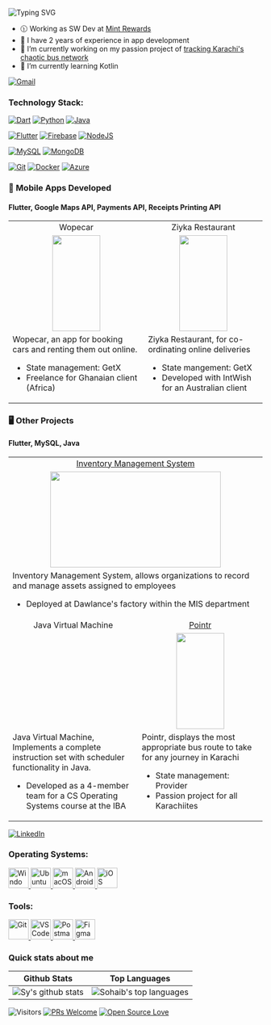 ![Typing SVG](https://readme-typing-svg.demolab.com/?lines=Hi,+I'm+Sohaib+Baig!;I+develop+cross-platform+apps!;Check+out+my+projects+below!&duration=2000)

- 🕦 Working as SW Dev at <a href="https://www.mymintrewards.com/">Mint Rewards</a>
- 💪 I have 2 years of experience in app development
- 🔭 I’m currently working on my passion project of [tracking Karachi's chaotic bus network](https://github.com/sohaibbg/pointr)
- 🌱 I’m currently learning Kotlin

[![Gmail](https://img.shields.io/badge/Gmail-D14836?style=for-the-badge&logo=gmail&logoColor=white)](<sohaibbg@gmail.com>)

### Technology Stack:

[![Dart](https://img.shields.io/badge/Dart-0175C2?style=flat-square&logo=dart&logoColor=white)](https://dart.dev/)
[![Python](https://img.shields.io/badge/Python-FFD43B?style=flat-square&logo=python&logoColor=blue)](https://www.python.org/)
[![Java](https://img.shields.io/badge/Java-ED8B00?style=flat-square&logo=java&logoColor=white)](https://www.java.com/)

[![Flutter](https://img.shields.io/badge/Flutter-02569B?style=flat-square&logo=flutter&logoColor=white)](https://flutter.dev/)
[![Firebase](https://img.shields.io/badge/Firebase-039BE5?style=flat-square&logo=Firebase&logoColor=white)](https://www.firebase.google.com/)
[![NodeJS](https://img.shields.io/badge/Node.js-339933?style=flat-square&logo=nodedotjs&logoColor=white)](https://nodejs.org/)

[![MySQL](https://img.shields.io/badge/MySQL-005C84?style=flat-square&logo=mysql&logoColor=white)](https://img.shields.io/badge/MySQL-00000F?style=flat-square&logo=mysql&logoColor=white)
[![MongoDB](https://img.shields.io/badge/-MongoDB-47A248?style=flat-square&logo=MongoDB&logoColor=ffffff)](https://www.mongodb.com/)

[![Git](https://img.shields.io/badge/-Git-%23F05032?style=flat-square&logo=git&logoColor=%23ffffff)](https://git-scm.com/)
[![Docker](https://img.shields.io/badge/-Docker-2496ED?style=flat-square&logo=docker&logoColor=ffffff)](https://www.docker.com/)
[![Azure](https://img.shields.io/badge/Microsoft_Azure-0089D6?style=flat-square&logo=microsoft-azure&logoColor=white)](https://azure.microsoft.com/)

### 📱 Mobile Apps Developed
#### Flutter, Google Maps API, Payments API, Receipts Printing API
<table>
  <tr>
    <td align="Center">Wopecar</td>
    <td align="Center">Ziyka Restaurant</td>
  </tr>
  <tr>
    <td align="Center"><img src="https://user-images.githubusercontent.com/66072484/191821339-4637d418-ed7d-48ca-ba95-7288bc92d192.gif" width=95 height=190></td>
    <td align="Center"><img src="https://user-images.githubusercontent.com/66072484/191821489-6d9da49c-8236-44db-be7f-2aa50646009f.gif" width=95 height=190></td>
  </tr>
  <tr>
    <td>Wopecar, an app for booking cars and renting them out online.
      <ul>
        <li>State management: GetX</li>
        <li>Freelance for Ghanaian client (Africa)</li>
      </ul>
    </td>
    <td>Ziyka Restaurant, for co-ordinating online deliveries
      <ul>
        <li>State mangement: GetX</li>
        <li>Developed with IntWish for an Australian client</li>
      </ul>
    </td>
  </tr>
</table>

### 🖥️ Other Projects

#### Flutter, MySQL, Java
<table>
  <tr>
    <td colspan="2" align="Center"><a href="https://github.com/sohaibbg/asset_management_app/">Inventory Management System</a></td>
  </tr>
  <tr>
    <td colspan="2" align="Center"><img src="https://user-images.githubusercontent.com/66072484/191829140-2ac100d3-14ab-425d-b8e1-c166aff84a11.gif" width=338 height=190></td>
  </tr>
  
  <tr>
    <td colspan="2">Inventory Management System, allows organizations to record and manage assets assigned to employees
      <ul>
        <li>Deployed at Dawlance's factory within the MIS department</li>
      </ul>
    </td>
  </tr>
  

  <tr>
    <td align="Center">Java Virtual Machine</td>
    <td align="Center"><a href="https://github.com/sohaibbg/pointr">Pointr</a></td>
  </tr>
  
  <tr>
    <td align="Center"></td>
    <td align="Center"><img src="https://user-images.githubusercontent.com/66072484/191821906-f4f44589-49c2-49aa-9a89-60b1b09c6056.gif" width=95 height=190></td>
  </tr>
  
  <tr>
    <td>Java Virtual Machine, Implements a complete instruction set with scheduler functionality in Java.
      <ul>
        <li>Developed as a 4-member team for a CS Operating Systems course at the IBA</li>
      </ul>
    </td>
    <td>Pointr, displays the most appropriate bus route to take for any journey in Karachi
      <ul>
        <li>State management: Provider</li>
        <li>Passion project for all Karachiites</li>
      </ul>
    </td>
  </tr>
  
</table>

[![LinkedIn](https://img.shields.io/badge/linkedin-%230077B5.svg?style=for-the-badge&logo=linkedin&logoColor=white)](https://www.linkedin.com/in/sohaibbaig1/)

### Operating Systems:

<p align="start">
    <!-- Windows -->
    <a href="https://www.microsoft.com/en-us/windows/" target="_blank"> 
        <img src="https://www.vectorlogo.zone/logos/microsoft/microsoft-icon.svg" alt="Windows" width="40" height="40"/>
    </a>
    <!-- Ubuntu -->
    <a href="https://www.ubuntu.com/" target="_blank"> 
        <img src="https://www.vectorlogo.zone/logos/ubuntu/ubuntu-icon.svg" alt="Ubuntu" width="40" height="40"/>
    </a>
    <!-- MacOS -->
    <a href="https://www.apple.com/macos" target="_blank"> 
        <img src="https://cdn.worldvectorlogo.com/logos/apple.svg" alt="macOS" width="40" height="40"/>
    </a>
    <!-- Android -->
    <a href="https://www.android.com/" target="_blank"> 
        <img src="https://cdn.worldvectorlogo.com/logos/android.svg" alt="Android" width="40" height="40"/>
    </a>
    <!-- iOS -->
    <a href="https://www.apple.com/iOS" target="_blank"> 
        <img src="https://cdn.worldvectorlogo.com/logos/ios-2.svg" alt="iOS" width="40" height="40"/>
    </a>
</p>

### Tools:


<p align="start">
    <!-- Git -->
    <a href="https://git-scm.com/" target="_blank"> 
        <img src="https://git-scm.com/images/logos/downloads/Git-Icon-1788C.svg" alt="Git" width="40" height="40"/>
    </a>
    <!-- VS Code -->
    <a href="https://code.visualstudio.com/" target="_blank"> 
        <img src="https://www.vectorlogo.zone/logos/visualstudio_code/visualstudio_code-icon.svg" alt="VS Code" width="40" height="40"/>
    </a>
    <!-- Postman -->
    <a href="https://www.postman.com" target="_blank"> 
        <img src="https://www.vectorlogo.zone/logos/getpostman/getpostman-icon.svg" alt="Postman" width="40" height="40"/>
    </a>
    <!-- Figma -->
    <a href="https://www.figma.com" target="_blank"> 
        <img src="https://cdn.worldvectorlogo.com/logos/figma-1.svg" alt="Figma" width="40" height="40"/>
    </a>
</p>

### Quick stats about me
| Github Stats | Top Languages |
| --- | --- |
| ![Sy's github stats](https://github-readme-stats.vercel.app/api?username=sohaibbg&show_icons=true&title_color=f6c32c&icon_color=f6c32c&text_color=9f9f9f&bg_color=151515&count_private=true) | ![Sohaib's top languages](https://github-readme-stats.vercel.app/api/top-langs/?username=sohaibbg&show_icons=true&title_color=f6c32c&icon_color=f6c32c&text_color=9f9f9f&bg_color=151515&count_private=true&layout=compact) |




![Visitors](https://visitor-badge.glitch.me/badge?page_id=sohaibbg.sohaibbg) [![PRs Welcome](https://img.shields.io/badge/PRs-welcome-brightgreen.svg?style=flat&logo=github)](https://github.com/sohaibbg) [![Open Source Love](https://badges.frapsoft.com/os/v2/open-source.svg?v=103)](https://github.com/sohaibbg)
